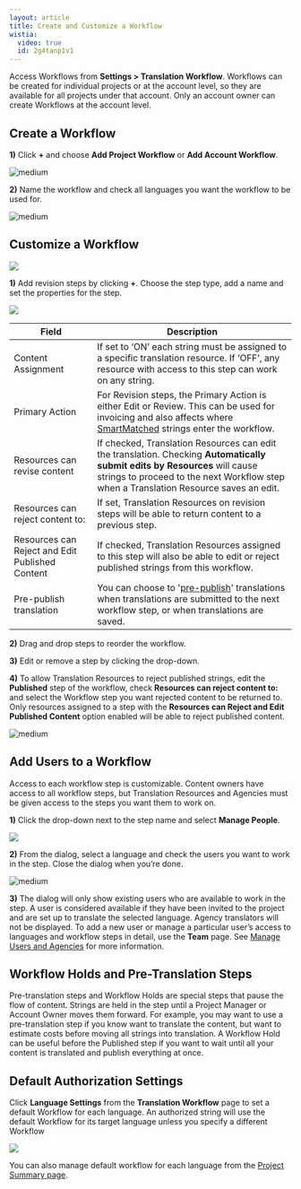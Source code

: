 ```yaml
---
layout: article
title: Create and Customize a Workflow
wistia:
  video: true
  id: 2g4tanp1v1
---
```



Access Workflows from **Settings &gt; Translation Workflow**. Workflows can be created for individual projects or at the account level, so they are available for all projects under that account. Only an account owner can create Workflows at the account level.

## Create a Workflow

**1)** Click **+** and choose **Add Project Workflow** or **Add Account Workflow**.

![medium](/uploads/versions/smartling___translation_workflow---x----674-417x---.png)

**2)** Name the workflow and check all languages you want the workflow to be used for.

![medium](/uploads/versions/smartling___translation_workflow-1---x----577-425x---.png)

## Customize a Workflow

![](/uploads/versions/smartling___translation_workflow-2---x----968-165x---.png)

**1)** Add revision steps by clicking&nbsp;**+**. Choose the step type, add a name and set the properties for the step.

![](/uploads/versions/smartling---translation-workflow--besttest-web-app----x----572-625x---.png)

| Field | Description |
| --- | --- |
| Content Assignment | If set to ‘ON’ each string must be assigned to a specific translation resource. If ‘OFF’, any resource with access to this step can work on any string. |
| Primary Action | For Revision steps, the Primary Action is either Edit or Review. This can be used for invoicing and also affects where [SmartMatched](/knowledge-base/articles/smartmatch-settings/) strings enter the workflow. |
| Resources can revise content | If checked, Translation Resources can edit the translation. Checking **Automatically submit edits by Resources** will cause strings to proceed to the next Workflow step when a Translation Resource saves an edit. |
| Resources can reject content to: | If set, Translation Resources on revision steps will be able to return content to a previous step. |
| Resources can Reject and Edit Published Content | If checked, Translation Resources assigned to this step will also be able to edit or reject published strings from this workflow. |
| Pre-publish translation | You can choose to '[pre-publish](/blog/tips/reduce-time-to-market-with-pre-publish/)' translations when translations are submitted to the next workflow step, or when translations are saved. |

**2)** Drag and drop steps to reorder the workflow.

**3)** Edit or remove a step by clicking the drop-down.

**4)** To allow Translation Resources to reject published strings, edit the **Published** step of the workflow, check **Resources can reject content to:** and select the Workflow step you want rejected content to be returned to. Only resources assigned to a step with the&nbsp;**Resources can Reject and Edit Published Content**&nbsp;option enabled will be able to reject published content.

![medium](/uploads/versions/smartling___translation_workflow-4---x----576-275x---.png)

## Add Users to a Workflow

Access to each workflow step is customizable. Content owners have access to all workflow steps, but Translation Resources and Agencies must be given access to the steps you want them to work on.

**1)** Click the drop-down next to the step name and select **Manage People**.

![](/uploads/versions/smartling___translation_workflow-5---x----978-307x---.png)

**2)** From the dialog, select a language and check the users you want to work in the step. Close the dialog when you’re done.

![medium](/uploads/versions/smartling___translation_workflow-6---x----576-245x---.png)

**3)** The dialog will only show existing users who are available to work in the step. A user is considered available if they have been invited to the project and are set up to translate the selected language. Agency translators will not be displayed. To add a new user or manage a particular user’s access to languages and workflow steps in detail, use the **Team** page. See [Manage Users and Agencies](/knowledge-base/articles/add-and-manage-users-and-agencies/) for more information.

## Workflow Holds and Pre-Translation Steps

Pre-translation steps and Workflow Holds are special steps that pause the flow of content. Strings are held in the step until a Project Manager or Account Owner moves them forward. For example, you may want to use a pre-translation step if you know want to translate the content, but want to estimate costs before moving all strings into translation. A Workflow Hold can be useful before the Published step if you want to wait until all your content is translated and publish everything at once.

## Default Authorization Settings

Click&nbsp;**Language Settings** from the&nbsp;**Translation Workflow** page to set a default Workflow for each language. An authorized string will use the default Workflow for its target language unless you specify a different Workflow

![](/uploads/versions/smartling___translation_workflow-7---x----1249-497x---.png)

<div class="info">You can also manage default workflow for each language from the <a href="/knowledge-base/articles/manage-languages-in-a-project/">Project Summary page</a>.</div>